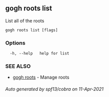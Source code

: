 ## gogh roots list

List all of the roots

```
gogh roots list [flags]
```

### Options

```
  -h, --help   help for list
```

### SEE ALSO

* [gogh roots](gogh_roots.md)	 - Manage roots

###### Auto generated by spf13/cobra on 11-Apr-2021
